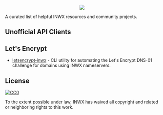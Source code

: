 <p align="center">
  <a href="https://www.inwx.com/en/" target="_blank">
    <img src="https://images.inwx.com/logos/inwx.png">
  </a>
</p>

A curated list of helpful INWX resources and community projects.

## Unofficial API Clients



## Let's Encrypt

- [letsencrypt-inwx](https://github.com/kegato/letsencrypt-inwx) - CLI utility for automating the Let's Encrypt DNS-01 challenge for domains using INWX nameservers.



## License

[![CC0](http://mirrors.creativecommons.org/presskit/buttons/88x31/svg/cc-zero.svg)](https://creativecommons.org/publicdomain/zero/1.0/)

To the extent possible under law, [INWX](https://www.inwx.com/en/) has waived all copyright and related or neighboring rights to this work.

